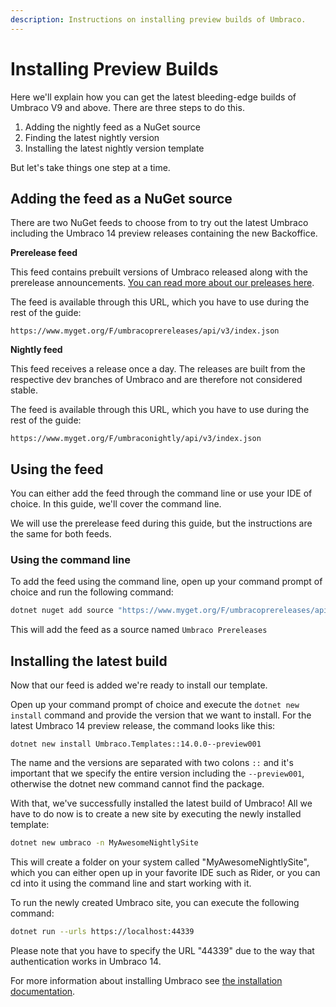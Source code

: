 ```yaml
---
description: Instructions on installing preview builds of Umbraco.
---
```


# Installing Preview Builds

Here we'll explain how you can get the latest bleeding-edge builds of Umbraco V9 and above. There are three steps to do this.

1. Adding the nightly feed as a NuGet source
2. Finding the latest nightly version
3. Installing the latest nightly version template

But let's take things one step at a time.

## Adding the feed as a NuGet source

There are two NuGet feeds to choose from to try out the latest Umbraco including the Umbraco 14 preview releases containing the new Backoffice.

**Prerelease feed**

This feed contains prebuilt versions of Umbraco released along with the prerelease announcements. [You can read more about our preleases here](../../../getting-started/getting-started-with-the-new-backoffice/alpha-release.md).

The feed is available through this URL, which you have to use during the rest of the guide:

```
https://www.myget.org/F/umbracoprereleases/api/v3/index.json
```

**Nightly feed**

This feed receives a release once a day. The releases are built from the respective dev branches of Umbraco and are therefore not considered stable.

The feed is available through this URL, which you have to use during the rest of the guide:

```
https://www.myget.org/F/umbraconightly/api/v3/index.json
```

## Using the feed

You can either add the feed through the command line or use your IDE of choice. In this guide, we'll cover the command line.

We will use the prerelease feed during this guide, but the instructions are the same for both feeds.

### Using the command line

To add the feed using the command line, open up your command prompt of choice and run the following command:

```bash
dotnet nuget add source "https://www.myget.org/F/umbracoprereleases/api/v3/index.json" -n "Umbraco Prereleases"
```

This will add the feed as a source named `Umbraco Prereleases`

## Installing the latest build

Now that our feed is added we're ready to install our template.

Open up your command prompt of choice and execute the `dotnet new install` command and provide the version that we want to install. For the latest Umbraco 14 preview release, the command looks like this:

```
dotnet new install Umbraco.Templates::14.0.0--preview001
```

The name and the versions are separated with two colons `::` and it's important that we specify the entire version including the `--preview001`, otherwise the dotnet new command cannot find the package.

With that, we've successfully installed the latest build of Umbraco! All we have to do now is to create a new site by executing the newly installed template:

```bash
dotnet new umbraco -n MyAwesomeNightlySite
```

This will create a folder on your system called "MyAwesomeNightlySite", which you can either open up in your favorite IDE such as Rider, or you can cd into it using the command line and start working with it.

To run the newly created Umbraco site, you can execute the following command:

```bash
dotnet run --urls https://localhost:44339
```

Please note that you have to specify the URL "44339" due to the way that authentication works in Umbraco 14.

For more information about installing Umbraco see [the installation documentation](./).
